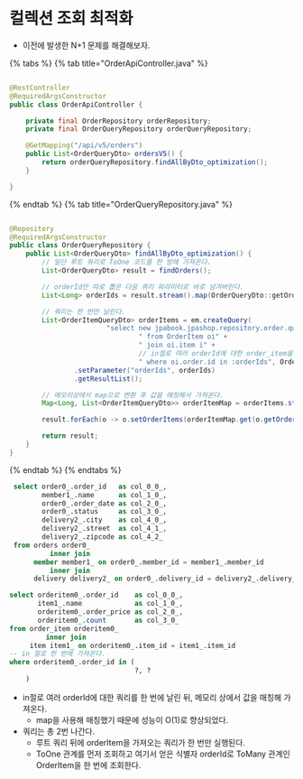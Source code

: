 # 컬렉션 조회 최적화

- 이전에 발생한 N+1 문제를 해결해보자.

{% tabs %} {% tab title="OrderApiController.java" %}

```java

@RestController
@RequiredArgsConstructor
public class OrderApiController {

    private final OrderRepository orderRepository;
    private final OrderQueryRepository orderQueryRepository;

    @GetMapping("/api/v5/orders")
    public List<OrderQueryDto> ordersV5() {
        return orderQueryRepository.findAllByDto_optimization();
    }

}
```

{% endtab %} {% tab title="OrderQueryRepository.java" %}

```java

@Repository
@RequiredArgsConstructor
public class OrderQueryRepository {
    public List<OrderQueryDto> findAllByDto_optimization() {
        // 일단 루트 쿼리로 ToOne 코드를 한 방에 가져온다.
        List<OrderQueryDto> result = findOrders();

        // orderId만 따로 뽑은 다음 쿼리 파라미터로 바로 넘겨버린다.
        List<Long> orderIds = result.stream().map(OrderQueryDto::getOrderId).collect(Collectors.toList());

        // 쿼리는 한 번만 날린다.
        List<OrderItemQueryDto> orderItems = em.createQuery(
                        "select new jpabook.jpashop.repository.order.query.OrderItemQueryDto(oi.order.id, i.name, oi.orderPrice, oi.count)" +
                                " from OrderItem oi" +
                                " join oi.item i" +
                                // in절로 여러 orderId에 대한 order_item을 한 번에 가져온다.
                                " where oi.order.id in :orderIds", OrderItemQueryDto.class)
                .setParameter("orderIds", orderIds)
                .getResultList();

        // 메모리상에서 map으로 변환 후 값을 매칭해서 가져온다.
        Map<Long, List<OrderItemQueryDto>> orderItemMap = orderItems.stream().collect(Collectors.groupingBy(OrderItemQueryDto::getOrderId));

        result.forEach(o -> o.setOrderItems(orderItemMap.get(o.getOrderId())));

        return result;
    }
}
```

{% endtab %} {% endtabs %}

```sql
 select order0_.order_id   as col_0_0_,
        member1_.name      as col_1_0_,
        order0_.order_date as col_2_0_,
        order0_.status     as col_3_0_,
        delivery2_.city    as col_4_0_,
        delivery2_.street  as col_4_1_,
        delivery2_.zipcode as col_4_2_
 from orders order0_
          inner join
      member member1_ on order0_.member_id = member1_.member_id
          inner join
      delivery delivery2_ on order0_.delivery_id = delivery2_.delivery_id

select orderitem0_.order_id    as col_0_0_,
       item1_.name             as col_1_0_,
       orderitem0_.order_price as col_2_0_,
       orderitem0_.count       as col_3_0_
from order_item orderitem0_
         inner join
     item item1_ on orderitem0_.item_id = item1_.item_id
-- in 절로 한 번에 가져온다.
where orderitem0_.order_id in (
                               ?, ?
    )
```

- in절로 여러 orderId에 대한 쿼리를 한 번에 날린 뒤, 메모리 상에서 값을 매칭해 가져온다.
    - map을 사용해 매칭했기 때문에 성능이 O(1)로 향상되었다.
- 쿼리는 총 2번 나간다.
    - 루트 쿼리 뒤에 orderItem을 가져오는 쿼리가 한 번만 실행된다.
    - ToOne 관계를 먼저 조회하고 여기서 얻은 식별자 orderId로 ToMany 관계인 OrderItem을 한 번에 조회한다.